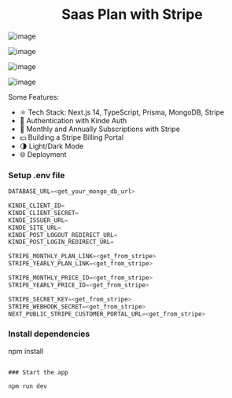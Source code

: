 <h1 align="center">Saas Plan with Stripe</h1>

![image](https://github.com/user-attachments/assets/5cf3028a-d438-4130-965d-b91133158cb6)

![image](https://github.com/user-attachments/assets/7ebb032a-61c4-48b9-8ef8-d755f0d0869f)

![image](https://github.com/user-attachments/assets/6f006946-918e-45d5-8a38-34f49de2c87e)

![image](https://github.com/user-attachments/assets/d9666d29-1b60-4ce0-b5bb-1bcad8c0c1d8)

Some Features:

-   ⚛️ Tech Stack: Next.js 14, TypeScript, Prisma, MongoDB, Stripe
-   🔐 Authentication with Kinde Auth
-   💸 Monthly and Annually Subscriptions with Stripe
-   💵 Building a Stripe Billing Portal
-   🌗 Light/Dark Mode
-   🌐 Deployment

### Setup .env file

```js
DATABASE_URL=<get_your_mongo_db_url>

KINDE_CLIENT_ID=
KINDE_CLIENT_SECRET=
KINDE_ISSUER_URL=
KINDE_SITE_URL=
KINDE_POST_LOGOUT_REDIRECT_URL=
KINDE_POST_LOGIN_REDIRECT_URL=

STRIPE_MONTHLY_PLAN_LINK=<get_from_stripe>
STRIPE_YEARLY_PLAN_LINK=<get_from_stripe>

STRIPE_MONTHLY_PRICE_ID=<get_from_stripe>
STRIPE_YEARLY_PRICE_ID=<get_from_stripe>

STRIPE_SECRET_KEY=<get_from_stripe>
STRIPE_WEBHOOK_SECRET=<get_from_stripe>
NEXT_PUBLIC_STRIPE_CUSTOMER_PORTAL_URL=<get_from_stripe>
```

### Install dependencies

npm install
```

### Start the app

npm run dev
```

